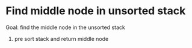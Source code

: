 # Find middle node in unsorted stack

Goal: find the middle node in the unsorted stack

1. pre sort stack and return middle node
